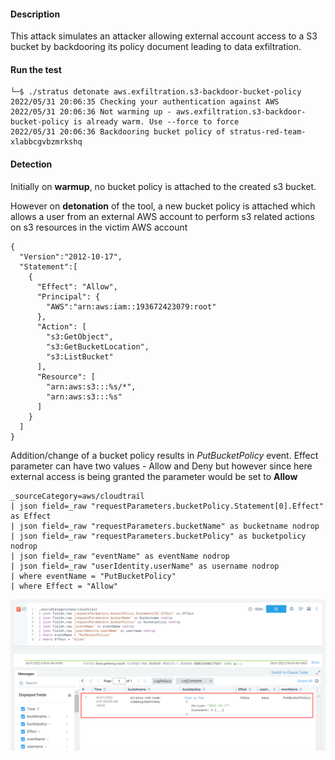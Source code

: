 #### Description

This attack simulates an attacker allowing external account access to a S3 bucket by backdooring its policy document leading to data exfiltration.

#### Run the test

```
└─$ ./stratus detonate aws.exfiltration.s3-backdoor-bucket-policy
2022/05/31 20:06:35 Checking your authentication against AWS
2022/05/31 20:06:36 Not warming up - aws.exfiltration.s3-backdoor-bucket-policy is already warm. Use --force to force
2022/05/31 20:06:36 Backdooring bucket policy of stratus-red-team-xlabbcgvbzmrkshq
```

#### Detection

Initially on **warmup**, no bucket policy is attached to the created s3 bucket.

However on **detonation** of the tool, a new bucket policy is attached which allows a user from an external AWS account to perform s3 related actions on s3 resources in the victim AWS account

```
{
  "Version":"2012-10-17",
  "Statement":[
    {
      "Effect": "Allow",
      "Principal": {
        "AWS":"arn:aws:iam::193672423079:root"
      },
      "Action": [
        "s3:GetObject",
        "s3:GetBucketLocation",
        "s3:ListBucket"
      ],
      "Resource": [
        "arn:aws:s3:::%s/*",
        "arn:aws:s3:::%s"
      ]
    }
  ]
}
```

Addition/change of a bucket policy results in *PutBucketPolicy* event. Effect parameter can have two values - Allow and Deny but however since here external access is being granted the parameter would be set to **Allow**

```
_sourceCategory=aws/cloudtrail
| json field=_raw "requestParameters.bucketPolicy.Statement[0].Effect" as Effect
| json field=_raw "requestParameters.bucketName" as bucketname nodrop
| json field=_raw "requestParameters.bucketPolicy" as bucketpolicy nodrop
| json field=_raw "eventName" as eventName nodrop
| json field=_raw "userIdentity.userName" as username nodrop
| where eventName = "PutBucketPolicy"
| where Effect = "Allow"
```

![](./Screenshots/26.png)